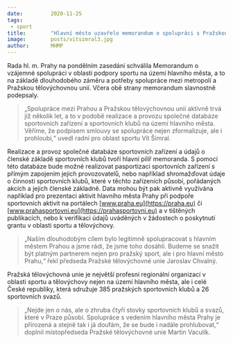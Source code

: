 ```yaml
---
date:         2020-11-25
tags:         
 - sport
title:        "Hlavní město uzavřelo memorandum o spolupráci s Pražskou tělovýchovnou unií"
image: 	      posts/vitsimral3.jpg
author:       MHMP
---
```


Rada hl. m. Prahy na pondělním zasedání schválila Memorandum o vzájemné spolupráci v oblasti podpory sportu na území hlavního města, a to na základě dlouhodobého záměru a potřeby spolupráce mezi metropolí a Pražskou tělovýchovnou unií. Včera obě strany memorandum slavnostně podepsaly.

> „Spolupráce mezi Prahou a Pražskou tělovýchovnou unií aktivně trvá již několik let, a to v podobě realizace a provozu společné databáze sportovních zařízení a sportovních klubů na území hlavního města. Věříme, že podpisem smlouvy se spolupráce nejen zformalizuje, ale i prohloubí,“ uvedl radní pro oblast sportu Vít Šimral.

Realizace a provoz společné databáze sportovních zařízení a údajů o členské základě sportovních klubů tvoří hlavní pilíř memoranda. S pomocí této databáze bude možné realizovat pasportizaci sportovních zařízení s přímým zapojením jejich provozovatelů, nebo například shromažďovat údaje o činnosti sportovních klubů, které v těchto zařízeních působí, pořádaných akcích a jejich členské základně. Data mohou být pak aktivně využívána například pro prezentaci aktivit hlavního města Prahy při podpoře sportovních aktivit na portálech [www.praha.eu](https://praha.eu) či [www.prahasportovni.eu](https://prahasportovni.eu) a v tištěných publikacích, nebo k verifikaci údajů uváděných v žádostech o poskytnutí grantu v oblasti sportu a tělovýchovy.

> „Naším dlouhodobým cílem bylo legitimně spolupracovat s hlavním městem Prahou a jsme rádi, že jsme toho dosáhli. Budeme se snažit být platným partnerem nejen pro pražský sport, ale i pro hlavní město Prahu,“ řekl předseda Pražské tělovýchovné unie Jaroslav Chvalný.

Pražská tělovýchovná unie je největší profesní regionální organizací v oblasti sportu a tělovýchovy nejen na území hlavního města, ale i celé České republiky, která sdružuje 385 pražských sportovních klubů a 26 sportovních svazů. 

> „Nejde jen o nás, ale o zhruba čtyři stovky sportovních klubů a svazů, které v Praze působí. Spolupráce s vedením hlavního města Prahy je přirozená a stejně tak i já doufám, že se bude i nadále prohlubovat,“ doplnil místopředseda Pražské tělovýchovné unie Martin Vaculík.
